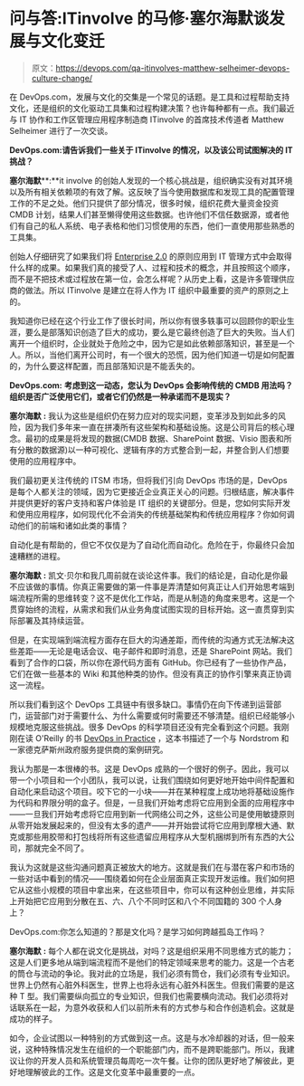 # 问与答:ITinvolve 的马修·塞尔海默谈发展与文化变迁

> 原文：<https://devops.com/qa-itinvolves-matthew-selheimer-devops-culture-change/>

在 DevOps.com，发展与文化的交集是一个常见的话题。是工具和过程帮助支持文化，还是组织的文化驱动工具集和过程构建决策？也许每种都有一点。我们最近与 IT 协作和工作区管理应用程序制造商 ITinvolve 的首席技术传道者 Matthew Selheimer 进行了一次交谈。

**DevOps.com:请告诉我们一些关于 ITinvolve 的情况，以及该公司试图解决的 IT 挑战？**

**塞尔海默****:**it involve 的创始人发现的一个核心挑战是，组织确实没有对其环境以及所有相关依赖项的有效了解。这反映了当今使用数据库和发现工具的配置管理工作的不足之处。他们只提供了部分情况，很多时候，组织花费大量资金投资 CMDB 计划，结果人们甚至懒得使用这些数据。也许他们不信任数据源，或者他们有自己的私人系统、电子表格和他们习惯使用的东西，他们一直使用那些熟悉的工具集。

创始人仔细研究了如果我们将 [Enterprise 2.0](https://en.wikipedia.org/wiki/Enterprise_2.0) 的原则应用到 IT 管理方式中会取得什么样的成果。如果我们真的接受了人、过程和技术的概念，并且按照这个顺序，而不是不把技术或过程放在第一位，会怎么样呢？从历史上看，这是许多管理供应商的做法。所以 ITinvolve 是建立在将人作为 IT 组织中最重要的资产的原则之上的。

我知道你已经在这个行业工作了很长时间，所以你有很多轶事可以回顾你的职业生涯，要么是部落知识创造了巨大的成功，要么是它最终创造了巨大的失败。当人们离开一个组织时，企业就处于危险之中，因为它是如此依赖部落知识，甚至是一个人。所以，当他们离开公司时，有一个很大的恐慌，因为他们知道一切是如何配置的，为什么要这样配置，而且部落知识是不能丢失的。

**DevOps.com:** **考虑到这一动态，您认为 DevOps 会影响传统的 CMDB 用法吗？组织是否广泛使用它们，或者它们仍然是一种承诺而不是现实？**

**塞尔海默** **:** 我认为这些是组织仍在努力应对的现实问题，变革涉及到如此多的风险，因为我们多年来一直在拼凑所有这些架构和基础设施。这是公司背后的核心理念。最初的成果是将发现的数据(CMDB 数据、SharePoint 数据、Visio 图表和所有分散的数据源)以一种可视化、逻辑有序的方式整合到一起，并整合到人们想要使用的应用程序中。

我们最初更关注传统的 ITSM 市场，但将我们引向 DevOps 市场的是，DevOps 是每个人都关注的领域，因为它更接近企业真正关心的问题。归根结底，解决事件并提供更好的客户支持和客户体验是 IT 组织的关键部分。但是，您如何实际开发和使用应用程序，如何现代化不会消失的传统基础架构和传统应用程序？你如何调动他们的前端和诸如此类的事情？

自动化是有帮助的，但它不仅仅是为了自动化而自动化。危险在于，你最终只会加速糟糕的进程。

**塞尔海默** **:** 凯文·贝尔和我几周前就在谈论这件事。我们的结论是，自动化是你最不应该做的事情。你真正需要做的第一件事是弄清楚如何真正让人们开始思考端到端流程所需的思维转变？这不是优化工作站，而是从制造的角度来思考。这是一个贯穿始终的流程，从需求和我们从业务角度试图实现的目标开始。这一直贯穿到实际部署及其持续运营。

但是，在实现端到端流程方面存在巨大的沟通差距，而传统的沟通方式无法解决这些差距——无论是电话会议、电子邮件和即时消息，还是 SharePoint 网站。我们看到了合作的口袋，所以你在源代码方面有 GitHub。你已经有了一些协作产品，它们在做一些基本的 Wiki 和其他种类的协作。但没有真正的协作引擎来真正协调这一流程。

所以我们看到这个 DevOps 工具链中有很多缺口。事情仍在向下传递到运营部门，运营部门对于需要什么、为什么需要或何时需要还不够清楚。组织已经能够小规模地克服这些挑战。很多 DevOps 的科学项目还没有完全看到这个问题。我刚刚在读 O'Reilly 的书 [DevOps in Practice](https://www.oreilly.com/webops-perf/free/devops-in-practice.csp) ，这本书描述了一个与 Nordstrom 和一家德克萨斯州政府服务提供商的案例研究。

我认为那是一本很棒的书。这是 DevOps 成熟的一个很好的例子。因此，我可以带一个小项目和一个小团队，我可以说，让我们围绕如何更好地开始中间件配置和自动化来启动这个项目。咬下它的一小块——并在某种程度上成功地将基础设施作为代码和界限分明的盒子。但是，一旦我们开始考虑将它应用到全面的应用程序中——一旦我们开始考虑将它应用到新一代网络公司之外，这些公司是使用敏捷原则从零开始发展起来的，但没有太多的遗产——并开始尝试将它应用到摩根大通、默克或那些用胶带和打包线将所有这些遗留应用程序从大型机捆绑到所有东西的大公司，那就完全不同了。

我认为这就是这些沟通问题真正被放大的地方。这就是我们在与潜在客户和市场的一些对话中看到的情况——围绕着如何在企业层面真正实现开发运维。我们如何把它从这些小规模的项目中拿出来，在这些项目中，你可以有这种创业思维，并实际上开始把它应用到分散在五、六、八个不同时区和八个不同国籍的 300 个人身上？

DevOps.com:你怎么知道的？那是文化吗？是学习如何跨越孤岛工作吗？

**塞尔海默** **:** 每个人都在说文化是挑战，对吗？这是组织采用不同思维方式的能力；这是人们更多地从端到端流程而不是他们的特定领域来思考的能力。这是一个古老的筒仓与流动的争论。我对此的立场是，我们必须有筒仓，我们必须有专业知识。世界上仍然有心脏外科医生，世界上也将永远有心脏外科医生。但我们需要的是这种 T 型。我们需要纵向孤立的专业知识，但我们也需要横向流动。我们必须将对话联系在一起，为意外收获和人们以前所未有的方式参与和合作创造机会。这就是成功的样子。

如今，企业试图以一种特别的方式做到这一点。这是与水冷却器的对话，但一般来说，这种特殊情况发生在组织的一个职能部门内，而不是跨职能部门。所以，我建议让你的开发人员和系统管理员每周吃一次午餐。让你的团队更好地了解彼此，更好地理解彼此的工作。这是文化变革中最重要的一点。